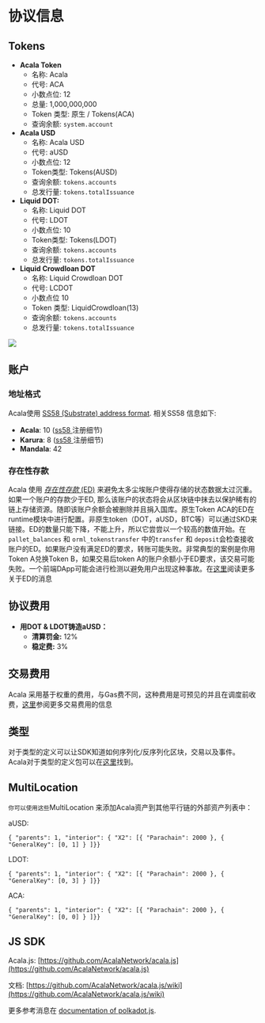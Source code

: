 # 协议信息

## Tokens <a href="#tokens" id="tokens"></a>

* **Acala Token**
  * 名称: Acala
  * 代号: ACA
  * 小数点位: 12
  * 总量: 1,000,000,000
  * Token 类型: 原生 / Tokens(ACA)
  * 查询余额: `system.account`
* **Acala USD**
  * 名称: Acala USD
  * 代号: aUSD
  * 小数点位: 12
  * Token类型: Tokens(AUSD)
  * 查询余额: `tokens.accounts`
  * 总发行量: `tokens.totalIssuance`
* **Liquid DOT:**
  * 名称: Liquid DOT
  * 代号: LDOT
  * 小数点位: 10
  * Token类型: Tokens(LDOT)
  * 查询余额: `tokens.accounts`
  * 总发行量: `tokens.totalIssuance`
* **Liquid Crowdloan DOT**
  * 名称: Liquid Crowdloan DOT
  * 代号: LCDOT
  * 小数点位 10
  * Token 类型: LiquidCrowdloan(13)
  * 查询余额: `tokens.accounts`
  * 总发行量: `tokens.totalIssuance`

![](https://1503523808-files.gitbook.io/\~/files/v0/b/gitbook-x-prod.appspot.com/o/spaces%2F-MAz4EenwXLth\_HO\_hmJ-887967055%2Fuploads%2FSvi2sPsOTBtTRyNdi6Qm%2FScreen%20Shot%202022-02-15%20at%203.22.19%20PM.png?alt=media\&token=3fc719b8-339e-4787-89ca-84f6a22d4348)

## 账户 <a href="#account" id="account"></a>

### 地址格式 <a href="#address-format" id="address-format"></a>

Acala使用 [SS58 (Substrate) address format](https://github.com/paritytech/substrate/wiki/External-Address-Format-\(SS58\)). 相关SS58 信息如下:

* **Acala**: 10 ([ss58 ](https://github.com/paritytech/substrate/blob/df4a58833a650cf37fc97764bf6c9314435e3cb2/ss58-registry.json#L103-L111)注册细节)
* **Karura**: 8 ([ss58 ](https://github.com/paritytech/substrate/blob/df4a58833a650cf37fc97764bf6c9314435e3cb2/ss58-registry.json#L85-L92)注册细节)
* **Mandala**: 42

### 存在性存款 <a href="#existential-deposit" id="existential-deposit"></a>

Acala 使用 [_存在性存款_ (ED)](https://wiki.polkadot.network/docs/learn-accounts#existential-deposit-and-reaping) 来避免太多尘埃账户使得存储的状态数据太过沉重。如果一个账户的存款少于ED, 那么该账户的状态将会从区块链中抹去以保护稀有的链上存储资源。随即该账户余额会被删除并且捐入国库。原生Token ACA的ED在runtime模块中进行配置。非原生token（DOT，aUSD，BTC等）可以通过SKD来链接。ED的数量只能下降，不能上升，所以它尝尝以一个较高的数值开始。在 `pallet_balances` 和 `orml_tokenstransfer` 中的`transfer` 和 `deposit`会检查接收账户的ED。如果账户没有满足ED的要求，转账可能失败。非常典型的案例是你用Token A兑换Token B，如果交易后token A的账户余额小于ED要求，该交易可能失败。一个前端DApp可能会进行检测以避免用户出现这种事故。在[这里](https://github.com/AcalaNetwork/acala-wiki/blob/master/acala/get-started/acala-account/README.md#existential-deposit)阅读更多关于ED的消息

## 协议费用 <a href="#protocol-fees" id="protocol-fees"></a>

* **用DOT & LDOT铸造aUSD：**
  * **清算罚金:** 12%
  * **稳定费:** 3%

## 交易费用 <a href="#transaction-fees" id="transaction-fees"></a>

Acala 采用基于权重的费用，与Gas费不同，这种费用是可预见的并且在调度前收费，[这里](../../ru-men/karura-wang-luo/jiao-yi-fei-yong.md)参阅更多交易费用的信息

## 类型

对于类型的定义可以让SDK知道如何序列化/反序列化区块，交易以及事件。Acala对于类型的定义包可以在[这里](https://unpkg.com/browse/@acala-network/type-definitions@4.0.1/json/typesBundle.json)找到。

## MultiLocation <a href="#multilocation" id="multilocation"></a>

`你可以使用这些`MultiLocation 来添加Acala资产到其他平行链的外部资产列表中：

aUSD:

`{ "parents": 1, "interior": { "X2": [{ "Parachain": 2000 }, { "GeneralKey": [0, 1] } ]}}`

LDOT:

`{ "parents": 1, "interior": { "X2": [{ "Parachain": 2000 }, { "GeneralKey": [0, 3] } ]}}`

ACA:

`{ "parents": 1, "interior": { "X2": [{ "Parachain": 2000 }, { "GeneralKey": [0, 0] } ]}}`

## JS SDK <a href="#js-sdk" id="js-sdk"></a>

Acala.js: [https://github.com/AcalaNetwork/acala.js](https://github.com/AcalaNetwork/acala.js)​

文档: [https://github.com/AcalaNetwork/acala.js/wiki](https://github.com/AcalaNetwork/acala.js/wiki)​

更多参考消息在 [documentation of polkadot.js](https://polkadot.js.org/docs/api/).

